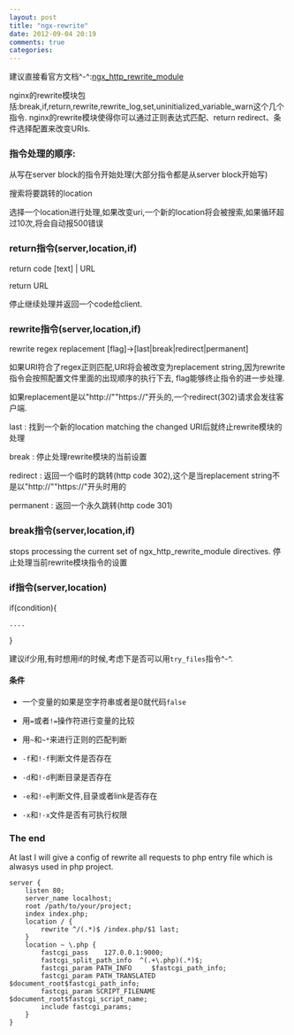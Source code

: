 ```yaml
---
layout: post
title: "ngx-rewrite"
date: 2012-09-04 20:19
comments: true
categories: 
---
```


建议直接看官方文档^-^:[ngx\_http\_rewrite\_module](http://nginx.org/en/docs/http/ngx_http_rewrite_module.html)

nginx的rewrite模块包括:break,if,return,rewrite,rewrite\_log,set,uninitialized\_variable\_warn这个几个指令.
nginx的rewrite模块使得你可以通过正则表达式匹配、return redirect、条件选择配置来改变URIs.

### 指令处理的顺序:

从写在server block的指令开始处理(大部分指令都是从server block开始写)

搜索将要跳转的location

选择一个location进行处理,如果改变uri,一个新的location将会被搜索,如果循环超过10次,将会自动报500错误

### return指令(server,location,if)

return code [text] | URL

return URL

停止继续处理并返回一个code给client.

### rewrite指令(server,location,if)

rewrite regex replacement [flag]->[last|break|redirect|permanent]

如果URI符合了regex正则匹配,URI将会被改变为replacement string,因为rewrite指令会按照配置文件里面的出现顺序的执行下去,
flag能够终止指令的进一步处理.

如果replacement是以"http://""https://"开头的,一个redirect(302)请求会发往客户端.

last : 找到一个新的location matching the changed URI后就终止rewrite模块的处理

break : 停止处理rewrite模块的当前设置

redirect : 返回一个临时的跳转(http code 302),这个是当replacement string不是以"http://""https://"开头时用的

permanent : 返回一个永久跳转(http code 301)

### break指令(server,location,if)

stops processing the current set of ngx\_http\_rewrite\_module directives.
停止处理当前rewrite模块指令的设置

### if指令(server,location)

if(condition){

    ....

}

建议if少用,有时想用if的时候,考虑下是否可以用`try_files`指令^-^.

#### 条件

* 一个变量的如果是空字符串或者是0就代码`false`

* 用`=`或者`!=`操作符进行变量的比较

* 用`~`和`~*`来进行正则的匹配判断

* `-f`和`!-f`判断文件是否存在

* `-d`和`!-d`判断目录是否存在

* `-e`和`!-e`判断文件,目录或者link是否存在

* `-x`和`!-x`文件是否有可执行权限

### The end

At last I will give a config of rewrite all requests to php entry file which is alwasys used 
in php project.

```
server {
    listen 80;
    server_name localhost;
    root /path/to/your/project;
    index index.php;
    location / {
        rewrite ^/(.*)$ /index.php/$1 last;
    }
    location ~ \.php {
        fastcgi_pass    127.0.0.1:9000;
        fastcgi_split_path_info  ^(.+\.php)(.*)$;
        fastcgi_param PATH_INFO     $fastcgi_path_info;
        fastcgi_param PATH_TRANSLATED $document_root$fastcgi_path_info;
        fastcgi_param SCRIPT_FILENAME $document_root$fastcgi_script_name;
        include fastcgi_params;
    }
}
```
